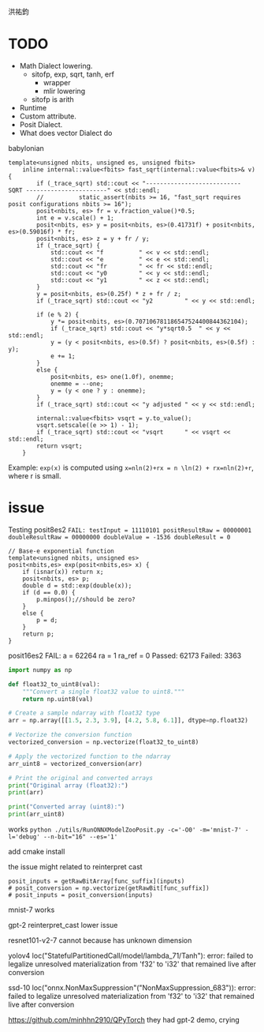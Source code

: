 洪祐鈞

# TODO

- Math Dialect lowering.
	- sitofp, exp, sqrt, tanh, erf
		- wrapper
		- mlir lowering
	- sitofp is arith
- Runtime
- Custom attribute.
- Posit Dialect.
- What does vector Dialect do

babylonian
```
template<unsigned nbits, unsigned es, unsigned fbits>
	inline internal::value<fbits> fast_sqrt(internal::value<fbits>& v) {
		if (_trace_sqrt) std::cout << "---------------------------  SQRT -----------------------" << std::endl;
		//			static_assert(nbits >= 16, "fast_sqrt requires posit configurations nbits >= 16");
		posit<nbits, es> fr = v.fraction_value()*0.5;
		int e = v.scale() + 1;
		posit<nbits, es> y = posit<nbits, es>(0.41731f) + posit<nbits, es>(0.59016f) * fr;
		posit<nbits, es> z = y + fr / y;
		if (_trace_sqrt) {
			std::cout << "f          " << v << std::endl;
			std::cout << "e          " << e << std::endl;
			std::cout << "fr         " << fr << std::endl;
			std::cout << "y0         " << y << std::endl;
			std::cout << "y1         " << z << std::endl;
		}
		y = posit<nbits, es>(0.25f) * z + fr / z;
		if (_trace_sqrt) std::cout << "y2         " << y << std::endl;

		if (e % 2) {
			y *= posit<nbits, es>(0.707106781186547524400844362104);
			if (_trace_sqrt) std::cout << "y*sqrt0.5  " << y << std::endl;
			y = (y < posit<nbits, es>(0.5f) ? posit<nbits, es>(0.5f) : y);
			e += 1;
		}
		else {
			posit<nbits, es> one(1.0f), onemme;
			onemme = --one;
			y = (y < one ? y : onemme);
		}
		if (_trace_sqrt) std::cout << "y adjusted " << y << std::endl;

		internal::value<fbits> vsqrt = y.to_value();
		vsqrt.setscale((e >> 1) - 1);
		if (_trace_sqrt) std::cout << "vsqrt      " << vsqrt << std::endl;
		return vsqrt;
	}
```

Example: `exp(x)` is computed using `x=nln⁡(2)+rx = n \ln(2) + rx=nln(2)+r`, where r is small.

# issue

Testing posit8es2
`FAIL: testInput = 11110101 positResultRaw = 00000001 doubleResultRaw = 00000000 doubleValue = -1536 doubleResult = 0`

```
// Base-e exponential function
template<unsigned nbits, unsigned es>
posit<nbits,es> exp(posit<nbits,es> x) {
	if (isnar(x)) return x;
	posit<nbits, es> p;
	double d = std::exp(double(x));
	if (d == 0.0) {
		p.minpos();//should be zero?
	}
	else {
		p = d;
	}
	return p;
}
```

posit16es2 
FAIL: a = 62264 ra = 1 ra_ref = 0
Passed: 62173 Failed: 3363

```python
import numpy as np

def float32_to_uint8(val):
    """Convert a single float32 value to uint8."""
    return np.uint8(val)

# Create a sample ndarray with float32 type
arr = np.array([[1.5, 2.3, 3.9], [4.2, 5.8, 6.1]], dtype=np.float32)

# Vectorize the conversion function
vectorized_conversion = np.vectorize(float32_to_uint8)

# Apply the vectorized function to the ndarray
arr_uint8 = vectorized_conversion(arr)

# Print the original and converted arrays
print("Original array (float32):")
print(arr)

print("Converted array (uint8):")
print(arr_uint8)
```

works
`python ./utils/RunONNXModelZooPosit.py -c='-O0' -m='mnist-7' -l='debug' --n-bit="16" --es='1'`

add cmake install

the issue might related to reinterpret cast
```
posit_inputs = getRawBitArray[func_suffix](inputs)
# posit_conversion = np.vectorize(getRawBit[func_suffix])
# posit_inputs = posit_conversion(inputs)
```

mnist-7 works

gpt-2 reinterpret_cast lower issue

resnet101-v2-7 cannot because has unknown dimension

yolov4
loc("StatefulPartitionedCall/model/lambda_71/Tanh"): error: failed to legalize unresolved materialization from 'f32' to 'i32' that remained live after conversion

ssd-10
loc("onnx.NonMaxSuppression"("NonMaxSuppression_683")): error: failed to legalize unresolved materialization from 'f32' to 'i32' that remained live after conversion

https://github.com/minhhn2910/QPyTorch
they had gpt-2 demo, crying